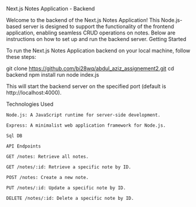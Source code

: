 Next.js Notes Application - Backend

Welcome to the backend of the Next.js Notes Application! This Node.js-based server is designed to support the functionality of the frontend application, enabling seamless CRUD operations on notes. Below are instructions on how to set up and run the backend server.
Getting Started

To run the Next.js Notes Application backend on your local machine, follow these steps:

git clone https://github.com/bi28wq/abdul_aziz_assignement2.git
cd backend 
npm install
run node index.js

This will start the backend server on the specified port (default is http://localhost:4000).

Technologies Used

    Node.js: A JavaScript runtime for server-side development.

    Express: A minimalist web application framework for Node.js.

    Sql DB

    API Endpoints

    GET /notes: Retrieve all notes.

    GET /notes/:id: Retrieve a specific note by ID.

    POST /notes: Create a new note.

    PUT /notes/:id: Update a specific note by ID.

    DELETE /notes/:id: Delete a specific note by ID.
